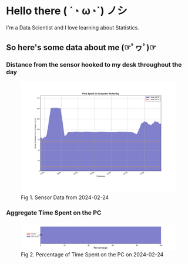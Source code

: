 
# Hello there ( ´◔ ω◔`) ノシ

I'm a Data Scientist and I love learning about Statistics.

## So here's some data about me (☞ﾟヮﾟ)☞


### Distance from the sensor hooked to my desk throughout the day
<figure>
  <picture>
    <source media="(prefers-color-scheme: dark)" srcset="Pi/readme/graphs/lineplot/dark-plot-2024-02-24.png">
    <source media="(prefers-color-scheme: light)" srcset="Pi/readme/graphs/lineplot/light-plot-2024-02-24.png">
    <img alt="Shows a black logo in light color mode and a white one in dark color mode." src="Pi/readme/graphs/lineplot/light-plot-2024-02-24.png">
  </picture>
  <figcaption>Fig 1. Sensor Data from 2024-02-24</figcaption>
</figure>



### Aggregate Time Spent on the PC
<figure>
  <picture>
    <source media="(prefers-color-scheme: dark)" srcset="Pi/readme/graphs/barplot/dark-plot-2024-02-24.png">
    <source media="(prefers-color-scheme: light)" srcset="Pi/readme/graphs/barplot/light-plot-2024-02-24.png">
    <img alt="Shows a black logo in light color mode and a white one in dark color mode." src="Pi/readme/graphs/barplot/light-plot-2024-02-24.png">
  </picture>
  <figcaption>Fig 2. Percentage of Time Spent on the PC on 2024-02-24</figcaption>
</figure>
